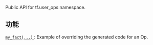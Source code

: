 Public API for tf.user_ops namespace.

## 功能
[ `my_fact(...)` ](https://tensorflow.google.cn/api_docs/python/tf/compat/v1/user_ops/my_fact): Example of overriding the generated code for an Op.

